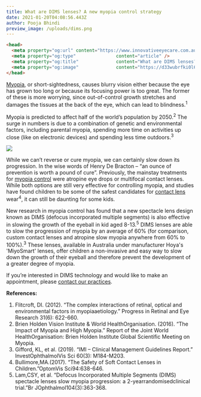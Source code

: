 ```yaml
---
title: What are DIMS lenses? A new myopia control strategy
date: 2021-01-20T04:08:56.443Z
author: Pooja Bhindi
preview_image: /uploads/dims.png
---
```

```html
<head>
  <meta property="og:url" content="https://www.innovativeeyecare.com.au/blog/managing-your-childs-short-sightedness-with-a-brand-new-strategy" />
  <meta property="og:type"               content="article" />
  <meta property="og:title"              content="What are DIMS lenses? A new myopia control strategy" />
  <meta property="og:image"              content="https://d33wubrfki0l68.cloudfront.net/a531be8e09b375022723e3c81e19b9ad4efe74a1/99acf/uploads/photo-1568585219057-9206080e6c74.jpeg" />
</head>
```

<div class="employee-heading">

<p><a href="https://www.innovativeeyecare.com.au/what-we-do/myopia">Myopia</a>, or short-sightedness, causes blurry vision either because the eye has grown too long or because its focusing power is too great. The former of these is more worrying, since out-of-control growth stretches and damages the tissues at the back of the eye, which can lead to blindness.<sup>1</sup></p>

</div>

Myopia is predicted to affect half of the world’s population by 2050.<sup>2</sup> The surge in numbers is due to a combination of genetic and environmental factors, including parental myopia, spending more time on activities up close (like on electronic devices) and spending less time outdoors.<sup>3</sup>

![](/uploads/photo-1568585219057-9206080e6c74.jpeg)

While we can’t reverse or cure myopia, we can certainly slow down its progression. In the wise words of Henry De Bracton – “an ounce of prevention is worth a pound of cure”. Previously, the mainstay treatments for [myopia control](https://www.innovativeeyecare.com.au/what-we-do/myopia-control) were atropine eye drops or multifocal contact lenses. While both options are still very effective for controlling myopia, and studies have found children to be some of the safest candidates for [contact lens](https://www.innovativeeyecare.com.au/what-we-do/contact-lenses) wear<sup>4</sup>, it can still be daunting for some kids.

New research in myopia control has found that a new spectacle lens design known as DIMS (defocus incorporated multiple segments) is also effective in slowing the growth of the eyeball in kid aged 8-13.<sup>5</sup> DIMS lenses are able to slow the progression of myopia by an average of 60% (for comparison, custom contact lenses and atropine slow myopia anywhere from 60% to 100%).<sup>3</sup> These lenses, available in Australia under manufacturer Hoya's 'MiyoSmart' lenses, offer children a non-invasive and easy way to slow down the growth of their eyeball and therefore prevent the development of a greater degree of myopia.

If you’re interested in DIMS technology and would like to make an appointment, please [contact our practices](https://www.innovativeeyecare.com.au/contact).

**References:**

1. Flitcroft, DI. (2012). “The complex interactions of retinal, optical and environmental factors in myopiaaetiology.” Progress in Retinal and Eye Research 31(6): 622-660.
2. Brien Holden Vision Institute & World HealthOrganisation. (2016). “The Impact of Myopia and High Myopia.” Report of the Joint World HealthOrganisation: Brien Holden Institute Global Scientific Meeting on Myopia.
3. Gifford, KL, et al. (2019). “IMI – Clinical Management Guidelines Report.” InvestOphthalmolVis Sci 60(3): M184-M203.
4. Bullimore,MA.(2017). “The Safety of Soft Contact Lenses in Children.”OptomVis Sci94:638-646.
5. Lam,CSY, et al. “Defocus Incorporated Multiple Segments (DIMS) spectacle lenses slow myopia progression: a 2-yearrandomisedclinical trial.”Br JOphthalmol104(3):363-368.